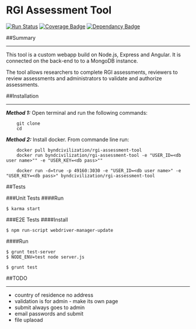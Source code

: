 RGI Assessment Tool
===================
[![Run Status](https://api.shippable.com/projects/55159b755ab6cc1352ad63c5/badge?branch=master)](https://app.shippable.com/projects/55159b755ab6cc1352ad63c5)
[![Coverage Badge](https://api.shippable.com/projects/55159b755ab6cc1352ad63c5/coverageBadge?branch=master)](https://app.shippable.com/projects/55159b755ab6cc1352ad63c5)
[![Dependancy Badge](https://david-dm.org/nrgi/rgi-assessment-tool.svg)](https://david-dm.org/nrgi/rgi-assessment-tool.svg)

##Summary
***
This tool is a custom webapp build on Node.js, Express and Angular. It is connected on the back-end to to a MongoDB instance.

The tool allows researchers to complete RGI assessments, reviewers to review assessments and administrators to validate and authorize assessments.


##Installation
***
***Method 1:*** Open terminal and run the following commands:

		git clone 
		cd 


***Method 2:***  Install docker. From commande line run:
	
		docker pull byndcivilization/rgi-assessment-tool
		docker run byndcivilization/rgi-assessment-tool -e "USER_ID=<db user name>"" -e "USER_KEY=<db pass>""

		docker run -d=true -p 49160:3030 -e "USER_ID=<db user name>" -e "USER_KEY=<db pass>" byndcivilization/rgi-assessment-tool

##Tests

###Unit Tests
####Run
```
$ karma start
```

###E2E Tests
####Install
```
$ npm run-script webdriver-manager-update
```

####Run
```
$ grunt test-server
$ NODE_ENV=test node server.js
```
```
$ grunt test
```

##TODO
***
-	country of residence no address
-	validation is for admin - make its own page
-	submit always goes to admin
-	email passwords and submit
-	file uplaoad
 
